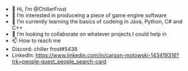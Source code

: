 - 👋 Hi, I’m @ChillerFrost
- 👀 I’m interested in produceing a piece of game engine software
- 🌱 I’m currently learning the basics of codeing in Java, Python, C# and C++
- 💞️ I’m looking to collaborate on whatever projects I could help in
- 📫 How to reach me 
- Discord: chiller frost#5438
- LinkedIn: https://www.linkedin.com/in/carson-motowski-143419316?trk=people-guest_people_search-card

<!---
ChillerFrost/ChillerFrost is a ✨ special ✨ repository because its `README.md` (this file) appears on your GitHub profile.
You can click the Preview link to take a look at your changes.
--->
